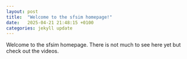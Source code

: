 ```yaml
---
layout: post
title:  "Welcome to the sfsim homepage!"
date:   2025-04-21 21:48:15 +0100
categories: jekyll update
---
```


Welcome to the sfsim homepage.
There is not much to see here yet but check out the videos.
